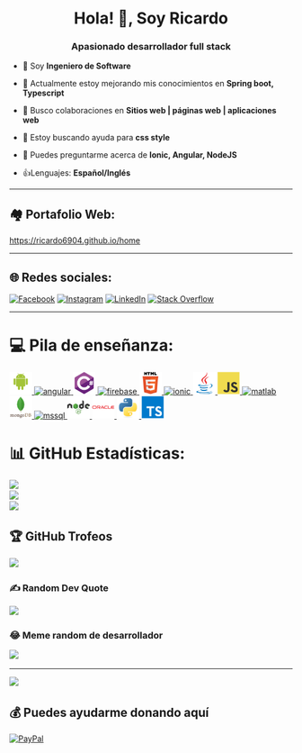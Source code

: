 <h1 align="center">Hola! 👋, Soy Ricardo</h1>
<h3 align="center">Apasionado desarrollador full stack</h3>



- 🔭 Soy **Ingeniero de Software**

- 🌱 Actualmente estoy mejorando mis conocimientos en **Spring boot, Typescript**

- 👯 Busco colaboraciones en **Sitios web | páginas web | aplicaciones web**

- 🤝 Estoy buscando ayuda para **css style**

- 💬 Puedes preguntarme acerca de **Ionic, Angular, NodeJS**

- 👍Lenguajes: **Español/Inglés**

---

## 🏘️ Portafolio Web:
https://ricardo6904.github.io/home

---

## 🌐 Redes sociales:
[![Facebook](https://img.shields.io/badge/Facebook-%231877F2.svg?logo=Facebook&logoColor=white)](https://facebook.com/ricardo.supesilva) [![Instagram](https://img.shields.io/badge/Instagram-%23E4405F.svg?logo=Instagram&logoColor=white)](https://instagram.com/ricardo.scythe_) [![LinkedIn](https://img.shields.io/badge/LinkedIn-%230077B5.svg?logo=linkedin&logoColor=white)](https://linkedin.com/in/ricardo-supe-silva-818ba2144/) [![Stack Overflow](https://img.shields.io/badge/-Stackoverflow-FE7A16?logo=stack-overflow&logoColor=white)](https://stackoverflow.com/users/18569140/ricardo-supe) 

---

# 💻 Pila de enseñanza:
<p align="left"> <a href="https://developer.android.com" target="_blank" rel="noreferrer"> <img src="https://raw.githubusercontent.com/devicons/devicon/master/icons/android/android-original-wordmark.svg" alt="android" width="40" height="40"/> </a> <a href="https://angular.io" target="_blank" rel="noreferrer"> <img src="https://angular.io/assets/images/logos/angular/angular.svg" alt="angular" width="40" height="40"/> </a> <a href="https://www.w3schools.com/cs/" target="_blank" rel="noreferrer"> <img src="https://raw.githubusercontent.com/devicons/devicon/master/icons/csharp/csharp-original.svg" alt="csharp" width="40" height="40"/> </a> <a href="https://firebase.google.com/" target="_blank" rel="noreferrer"> <img src="https://www.vectorlogo.zone/logos/firebase/firebase-icon.svg" alt="firebase" width="40" height="40"/> </a> <a href="https://www.w3.org/html/" target="_blank" rel="noreferrer"> <img src="https://raw.githubusercontent.com/devicons/devicon/master/icons/html5/html5-original-wordmark.svg" alt="html5" width="40" height="40"/> </a> <a href="https://ionicframework.com" target="_blank" rel="noreferrer"> <img src="https://upload.wikimedia.org/wikipedia/commons/d/d1/Ionic_Logo.svg" alt="ionic" width="40" height="40"/> </a> <a href="https://www.java.com" target="_blank" rel="noreferrer"> <img src="https://raw.githubusercontent.com/devicons/devicon/master/icons/java/java-original.svg" alt="java" width="40" height="40"/> </a> <a href="https://developer.mozilla.org/en-US/docs/Web/JavaScript" target="_blank" rel="noreferrer"> <img src="https://raw.githubusercontent.com/devicons/devicon/master/icons/javascript/javascript-original.svg" alt="javascript" width="40" height="40"/> </a> <a href="https://www.mathworks.com/" target="_blank" rel="noreferrer"> <img src="https://upload.wikimedia.org/wikipedia/commons/2/21/Matlab_Logo.png" alt="matlab" width="40" height="40"/> </a> <a href="https://www.mongodb.com/" target="_blank" rel="noreferrer"> <img src="https://raw.githubusercontent.com/devicons/devicon/master/icons/mongodb/mongodb-original-wordmark.svg" alt="mongodb" width="40" height="40"/> </a> <a href="https://www.microsoft.com/en-us/sql-server" target="_blank" rel="noreferrer"> <img src="https://www.svgrepo.com/show/303229/microsoft-sql-server-logo.svg" alt="mssql" width="40" height="40"/> </a> <a href="https://nodejs.org" target="_blank" rel="noreferrer"> <img src="https://raw.githubusercontent.com/devicons/devicon/master/icons/nodejs/nodejs-original-wordmark.svg" alt="nodejs" width="40" height="40"/> </a> <a href="https://www.oracle.com/" target="_blank" rel="noreferrer"> <img src="https://raw.githubusercontent.com/devicons/devicon/master/icons/oracle/oracle-original.svg" alt="oracle" width="40" height="40"/> </a> <a href="https://www.python.org" target="_blank" rel="noreferrer"> <img src="https://raw.githubusercontent.com/devicons/devicon/master/icons/python/python-original.svg" alt="python" width="40" height="40"/> </a> <a href="https://www.typescriptlang.org/" target="_blank" rel="noreferrer"> <img src="https://raw.githubusercontent.com/devicons/devicon/master/icons/typescript/typescript-original.svg" alt="typescript" width="40" height="40"/> </a> </p>

# 📊 GitHub Estadísticas:
![](https://github-readme-stats.vercel.app/api?username=Ricardo6904&theme=dark&hide_border=false&include_all_commits=true&count_private=true)<br/>
![](https://github-readme-streak-stats.herokuapp.com/?user=Ricardo6904&theme=dark&hide_border=false)<br/>
![](https://github-readme-stats.vercel.app/api/top-langs/?username=Ricardo6904&theme=dark&hide_border=false&include_all_commits=true&count_private=true&layout=compact)

## 🏆 GitHub Trofeos
![](https://github-profile-trophy.vercel.app/?username=Ricardo6904&theme=radical&no-frame=false&no-bg=true&margin-w=4)

### ✍️ Random Dev Quote
![](https://quotes-github-readme.vercel.app/api?type=horizontal&theme=radical)

### 😂 Meme random de desarrollador
<img src="https://www.thecoderpedia.com/wp-content/uploads/2020/06/Programming-Memes-Programmer-while-sleeping.jpg?x34900" width="512px"/>

---
[![](https://visitcount.itsvg.in/api?id=Ricardo6904&icon=0&color=0)](https://visitcount.itsvg.in)

  ## 💰 Puedes ayudarme donando aquí
  [![PayPal](https://img.shields.io/badge/PayPal-00457C?style=for-the-badge&logo=paypal&logoColor=white)](https://paypal.me/mnzioss@gmail.com) 

  
<!-- Proudly created with GPRM ( https://gprm.itsvg.in ) -->
